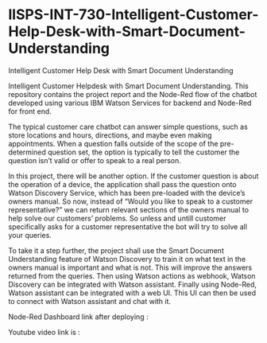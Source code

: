 # llSPS-INT-730-Intelligent-Customer-Help-Desk-with-Smart-Document-Understanding
Intelligent Customer Help Desk with Smart Document Understanding


Intelligent Customer Helpdesk with Smart Document Understanding. This repository contains the project report and the Node-Red flow of the chatbot developed using various IBM Watson Services for backend and Node-Red for front end.

The typical customer care chatbot can answer simple questions, such as store locations and hours, directions, and maybe even making appointments. When a question falls outside of the scope of the pre-determined question set, the option is typically to tell the customer the question isn’t valid or offer to speak to a real person.

In this project, there will be another option. If the customer question is about the operation of a device, the application shall pass the question onto Watson Discovery Service, which has been pre-loaded with the device’s owners manual. So now, instead of “Would you like to speak to a customer representative?” we can return relevant sections of the owners manual to help solve our customers’ problems. So unless and untill customer specifically asks for a customer representative the bot will try to solve all your queries.

To take it a step further, the project shall use the Smart Document Understanding feature of Watson Discovery to train it on what text in the owners manual is important and what is not. This will improve the answers returned from the queries. Then using Watson actions as webhook, Watson Discovery can be integrated with Watson assistant. Finally using Node-Red, Watson assistant can be integrated with a web UI. This UI can then be used to connect with Watson assistant and chat with it.


Node-Red Dashboard link after deploying :

Youtube video link is : 

